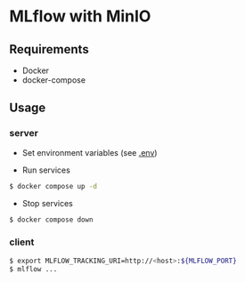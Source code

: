 # MLflow with MinIO

## Requirements
- Docker
- docker-compose

## Usage

### server
- Set environment variables (see [.env](.env))

- Run services 
```bash
$ docker compose up -d
```

- Stop services 
```bash
$ docker compose down
```

### client

```bash
$ export MLFLOW_TRACKING_URI=http://<host>:${MLFLOW_PORT}
$ mlflow ...
```

